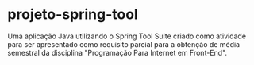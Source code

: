 # projeto-spring-tool
Uma aplicação Java utilizando o Spring Tool Suite criado como atividade para ser apresentado como requisito parcial para a obtenção de média semestral da disciplina "Programação Para Internet em Front-End".
